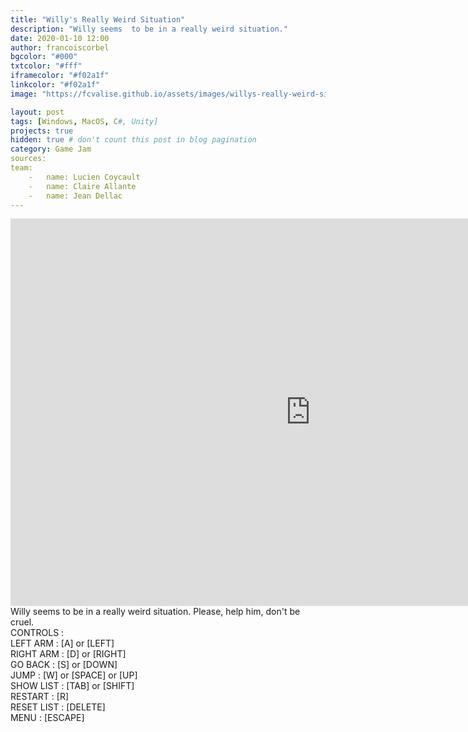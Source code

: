 ```yaml
---
title: "Willy's Really Weird Situation"
description: "Willy seems  to be in a really weird situation."
date: 2020-01-10 12:00
author: francoiscorbel
bgcolor: "#000"
txtcolor: "#fff"
iframecolor: "#f02a1f"
linkcolor: "#f02a1f"
image: "https://fcvalise.github.io/assets/images/willys-really-weird-situation/project.gif"

layout: post
tags: [Windows, MacOS, C#, Unity]
projects: true
hidden: true # don't count this post in blog pagination
category: Game Jam
sources: 
team:
    -   name: Lucien Coycault
    -   name: Claire Allante
    -   name: Jean Dellac
---
```

<div class="general-margin full-width">
    <div style="">
        <iframe class="unity" style="width:960px;" src="https://itch.io/embed-upload/1725968?color=000000" width="960" height="620" scrolling="no" frameborder="0"></iframe>
    </div>
</div>

<div class="text general-margin">
Willy seems  to be in a really weird situation. Please, help him, don't be cruel.<br>
</div>

<div class="text general-margin">
CONTROLS :<br>
LEFT ARM : [A] or [LEFT]<br>
RIGHT ARM : [D] or [RIGHT]<br>
GO BACK : [S] or [DOWN]<br>
JUMP : [W] or [SPACE] or [UP]<br>
SHOW LIST : [TAB] or [SHIFT]<br>
RESTART : [R]<br>
RESET LIST : [DELETE]<br>
MENU : [ESCAPE]<br>
</div>
